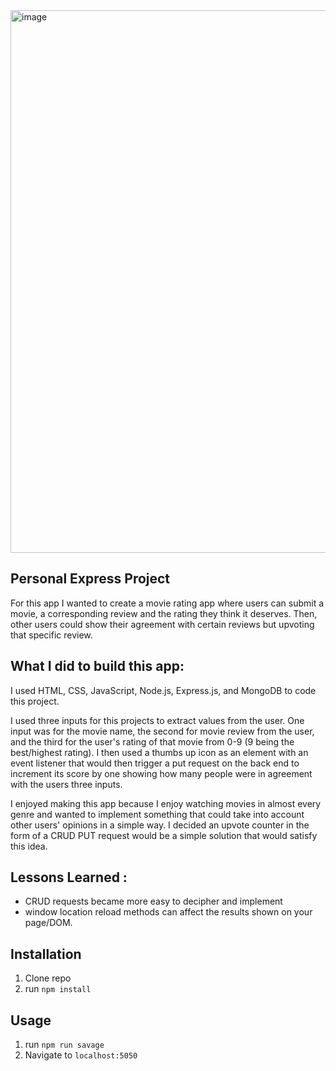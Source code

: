 <img width="868" alt="image" src="https://github.com/fjh321/personal-express-project-FJH/assets/64885403/d23a60b5-0b7b-4bca-8faa-b6b35ff941f6">

## Personal Express Project

For this app I wanted to create a movie rating app where users can submit a movie, a corresponding review and the rating they think it deserves. Then, other users could show their agreement with certain reviews but upvoting that specific review.

## What I did to build this app:
I used HTML, CSS, JavaScript, Node.js, Express.js, and MongoDB to code this project.

I used three inputs for this projects to extract values from the user. One input was for the movie name, the second for movie review from the user, and the third for the user's rating of that movie from 0-9 (9 being the best/highest rating). I then used a thumbs up icon as an element with an event listener that would then trigger a put request on the back end to increment its score by one showing how many people were in agreement with the users three inputs. 

I enjoyed making this app because I enjoy watching movies in almost every genre and wanted to implement something that could take into account other users' opinions in a simple way. I decided an upvote counter in the form of a CRUD PUT request would be a simple solution that would satisfy this idea. 

## Lessons Learned :
* CRUD requests became more easy to decipher and implement
* window location reload methods can affect the results shown on your page/DOM.


## Installation

1. Clone repo
2. run `npm install`

## Usage

1. run `npm run savage`
2. Navigate to `localhost:5050`
